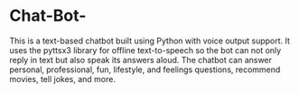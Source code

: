 # Chat-Bot-
This is a text-based chatbot built using Python with voice output support. It uses the pyttsx3 library for offline text-to-speech so the bot can not only reply in text but also speak its answers aloud.  The chatbot can answer personal, professional, fun, lifestyle, and feelings questions, recommend movies, tell jokes, and more.
